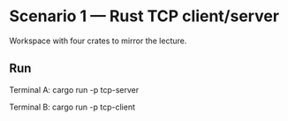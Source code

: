 # Scenario 1 — Rust TCP client/server

Workspace with four crates to mirror the lecture.

## Run
Terminal A:
cargo run -p tcp-server

Terminal B:
cargo run -p tcp-client
